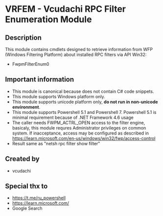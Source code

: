 # VRFEM - Vcudachi RPC Filter Enumeration Module
## Description
This module contains cmdlets designed to retrieve information from WFP (Windows Filtering Platform) about installed RPC filters via API Win32:
* FwpmFilterEnum0

## Important information
* This module is canonical because does not contain C# code snippets. 
* This module supports Windows platform only.
* This module supports unicode platform only, **do not run in non-unicode environment**.
* This module supports Powershell 5.1 and Powershell 7. Powershell 5.1 is minimal requirement because of .NET Framework 4.6 usage
* The caller needs FWPM_ACTRL_OPEN access to the filter engine, basicaly, this module requres Administrator privileges on common system. If inacceptance, access may be configured as described in https://learn.microsoft.com/en-us/windows/win32/fwp/access-control
* Result same as "netsh rpc filter show filter"

## Created by
- vcudachi

## Special thx to
- https://t.me/ru_powershell
- https://learn.microsoft.com/
- Google Search
